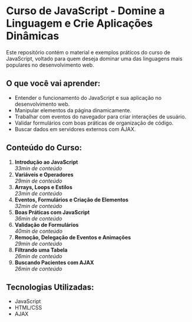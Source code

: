 # Curso de JavaScript - Domine a Linguagem e Crie Aplicações Dinâmicas

Este repositório contém o material e exemplos práticos do curso de JavaScript, voltado para quem deseja dominar uma das linguagens mais populares no desenvolvimento web.

## O que você vai aprender:
- Entender o funcionamento do JavaScript e sua aplicação no desenvolvimento web.
- Manipular elementos da página dinamicamente.
- Trabalhar com eventos do navegador para criar interações de usuário.
- Validar formulários com boas práticas de organização de código.
- Buscar dados em servidores externos com AJAX.

## Conteúdo do Curso:
1. **Introdução ao JavaScript**  
   _33min de conteúdo_
2. **Variáveis e Operadores**  
   _29min de conteúdo_
3. **Arrays, Loops e Estilos**  
   _23min de conteúdo_
4. **Eventos, Formulários e Criação de Elementos**  
   _32min de conteúdo_
5. **Boas Práticas com JavaScript**  
   _36min de conteúdo_
6. **Validação de Formulários**  
   _40min de conteúdo_
7. **Remoção, Delegação de Eventos e Animações**  
   _29min de conteúdo_
8. **Filtrando uma Tabela**  
   _26min de conteúdo_
9. **Buscando Pacientes com AJAX**  
   _26min de conteúdo_

## Tecnologias Utilizadas:
- JavaScript
- HTML/CSS
- AJAX
